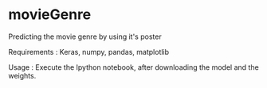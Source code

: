# movieGenre
Predicting the movie genre by using it's poster

Requirements : Keras, numpy, pandas, matplotlib

Usage : Execute the Ipython notebook, after downloading the model and the weights.
